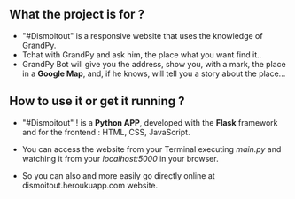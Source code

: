 ## What the project is for ?

* "#Dismoitout" is a responsive website that uses the knowledge of GrandPy.
* Tchat with GrandPy and ask him, the place what you want find it..
* GrandPy Bot will give you the address, show you, with a mark, the place in a **Google Map**, and, if he knows, will tell you a story about the place...

## How to use it or get it running ?

* "#Dismoitout" ! is a **Python APP**, developed with the **Flask** framework and for the frontend : HTML, CSS, JavaScript.

* You can access the website from your Terminal executing *main.py* and watching it from your *localhost:5000* in your browser.

* So you can also and more easily go directly online at dismoitout.heroukuapp.com website.

